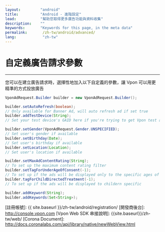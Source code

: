 ```yaml
---
layout:         "android"
title:          "Android - 進階設定"
lead:           "幫助您取得更多廣告功能與資料收集"
description:    ""
keywords:       "Keywords for this page, in the meta data"
permalink:       /zh-tw/android/advanced/
lang:            "zh-tw"
---
```


# 自定義廣告請求參數
---
您可以在建立廣告請求時，選擇性地加入以下自定義的參數，讓 Vpon 可以用更精準的方式投放廣告

```java
VponAdRequest.Builder builder = new VponAdRequest.Builder();

builder.setAutoRefresh(boolean);
// Only available for Banner Ad, will auto refresh ad if set true
builder.addTestDevice(String);
// Set your test device's GAID here if you're trying to get Vpon test ad

builder.setGender(VponAdRequest.Gender.UNSPECIFIED);
// Set user's gender if available
builder.setBirthday(Date);
// Set user's birthday if available
builder.setLocation(Location);
// Set user's location if available

builder.setMaxAdContentRating(String);
// To set up the maximum content rating filter
builder.setTagForUnderAgeOfConsent(-1);
// To set up if the ads will be displayed only to the specific ages of audience
builder.tagForChildDirectedTreatment(-1);
// To set up if the ads will be displayed to childern specific

builder.addKeyword(String);
builder.addKeywords(Set<String>);
```
<!-- 
>**Note:** 關於自定義參數值的參考值，請參考以下說明


## MaxAdContentRating

|Constant|Description|
|:------|:---------|
|T| For teenager|
|PG| For parent guardian|
|MA| For mature adult|
|G| For general, any one, include child age under|

## TagForUnderAgeOfConsent

|Constant|Description|
|:------|:---------|
|1|TAG_FOR_UNDER_AGE_OF_CONSENT_TRUE|
|0|TAG_FOR_UNDER_AGE_OF_CONSENT_FALSE|
|-1|(Default Value)<br>TAG_FOR_UNDER_AGE_OF_CONSENT_UNSPECIFIED|

## TagForChildDirectedTreatment

|Constant|Description|
|:------|:---------|
|1|TAG_FOR_CHILD_DIRECTED_TREATMENT_TRUE|
|0|TAG_FOR_CHILD_DIRECTED_TREATMENT_FALSE|
|-1|(Default Value)<br>TAG_FOR_CHILD_DIRECTED_TREATMENT_UNSPECIFIED|

 -->

<!-- # Corona User
---
如果您的 App 使用 Corona 欲串接 Vpon 廣告，我們建議您用 Web SDK 的方式串接，使用方法如下：

1. 請參考 [Vpon Web SDK 串接說明]，準備一個包含 Web SDK 廣告請求的 HTML 檔案
2. 在 WebView 中讀取該 HTML 檔案，例如：webView:request(“localfile.html”, system.ResourceDirectory)

> **Note**：更多 Corona SDK 文件可參考: [Corona Document]
 -->


[CrazyadSetting]: {{site.imgurl}}/CrazyadSetting.png
[註冊帳號]: {{ site.baseurl }}/zh-tw/android/registration/
[開發商後台]: http://console.vpon.com
[Vpon Web SDK 串接說明]: {{site.baseurl}}/zh-tw/web/
[Corona Document]: http://docs.coronalabs.com/api/library/native/newWebView.html
